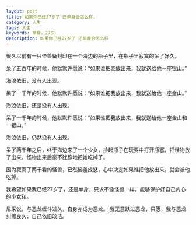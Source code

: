 ```yaml
---
layout: post
title: 如果你已经27岁了 还单身会怎么样.
category: 人生
tags: 人生
keywords: 单身，27岁
description: 如果你已经27岁了 还单身会怎么样
---
```


很久以前有一只怪兽备封印在一个海边的瓶子里，在瓶子里寂寞的呆了好久。

呆了五百年的时候，他默默许愿说：“如果谁把我放出来，我就送给他一座银山。”

海浪依旧，没有人出现。

呆了一千年的时候，他默默许愿说：“如果谁把我放出来，我就送给他一座金山。”

海浪依旧，还是没有人出现。

呆了一千年的时候，他默默许愿说：“如果谁把我放出来，我就送给他一座金山和一银山。”

海浪依旧，仍然没有人出现。

呆了两千年之后，终于海边来了一个少女，捡起瓶子在玩耍中打开瓶塞，把怪物放了出来。怪物出来后豪不犹豫地把她吃掉了。

因为寂寞了两千看的怪兽，已然恼羞成怒，心中决定如果谁把他放出来，就会被他吃掉。

我希望如果我已经27岁了，还是单身，只求不像怪兽一样，能够保护好自己内心的小女孩。

尼采说，与恶龙缠斗过久，自身亦成为恶龙。
我无意跃过恶龙，只愿，我与恶龙纠缠良久，自己依旧皎洁。

